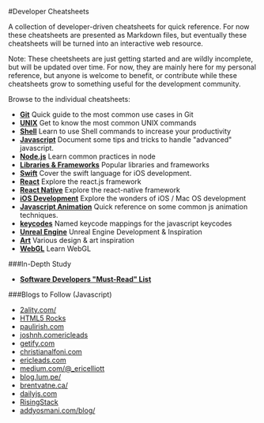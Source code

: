 #Developer Cheatsheets

A collection of developer-driven cheatsheets for quick reference. For now these cheatsheets are presented as Markdown files, but eventually these cheatsheets will be turned into an interactive web resource.

Note: These cheetsheets are just getting started and are wildly incomplete, but will be updated over time. For now, they are mainly here for my personal reference, but anyone is welcome to benefit, or contribute while these cheatsheets grow to something useful for the development community.

Browse to the individual cheatsheets:

- **[Git](https://github.com/radiovisual/cheatsheets/blob/master/git.md)** Quick guide to the most common use cases in Git
- **[UNIX](https://github.com/radiovisual/cheatsheets/blob/master/unix.md)** Get to know the most common UNIX commands
- **[Shell](https://github.com/radiovisual/cheatsheets/blob/master/shell.md)** Learn to use Shell commands to increase your productivity
- **[Javascript](https://github.com/radiovisual/cheatsheets/blob/master/javascript.md)** Document some tips and tricks to handle "advanced" javascript.
- **[Node.js](https://github.com/radiovisual/cheatsheets/blob/master/node.md)** Learn common practices in node
- **[Libraries & Frameworks](https://github.com/radiovisual/cheatsheets/blob/master/libraries-and-frameworks.md)** Popular libraries and frameworks
- **[Swift](https://github.com/radiovisual/cheatsheets/blob/master/swift.md)** Cover the swift language for iOS development.
- **[React](https://github.com/radiovisual/cheatsheets/blob/master/react.md)** Explore the react.js framework
- **[React Native](https://github.com/radiovisual/cheatsheets/blob/master/react-native.md)** Explore the react-native framework
- **[iOS Development](https://github.com/radiovisual/cheatsheets/blob/master/ios.md)** Explore the wonders of iOS / Mac OS development
- **[Javascript Animation](https://github.com/radiovisual/cheatsheets/blob/master/javascript-animation.md)** Quick reference on some common js animation techniques.
- **[keycodes](https://github.com/radiovisual/cheatsheets/blob/master/keycodes.js)** Named keycode mappings for the javascript keycodes
- **[Unreal Engine](https://github.com/radiovisual/cheatsheets/blob/master/unrealengine.md)** Unreal Engine Development & Inspiration
- **[Art](https://github.com/radiovisual/cheatsheets/blob/master/art.md)** Various design & art inspiration
- **[WebGL](https://github.com/radiovisual/cheatsheets/blob/master/webgl.md)** Learn WebGL

###In-Depth Study

- **[Software Developers "Must-Read" List](https://github.com/radiovisual/cheatsheets/blob/master/must-read.md)**


###Blogs to Follow (Javascript)

- [2ality.com/](http://www.2ality.com/)
- [HTML5 Rocks](http://www.html5rocks.com/en/)
- [paulirish.com](http://www.paulirish.com/)
- [joshnh.comericleads](http://joshnh.com/)
- [getify.com](http://blog.getify.com/)
- [christianalfoni.com](http://www.christianalfoni.com/)
- [ericleads.com](http://ericleads.com/)
- [medium.com/@_ericelliott](https://medium.com/@_ericelliott)
- [blog.lum.pe/](http://blog.lum.pe/)
- [brentvatne.ca/](http://brentvatne.ca/)
- [dailyjs.com](http://dailyjs.com/)
- [RisingStack](https://blog.risingstack.com)
- [addyosmani.com/blog/](http://addyosmani.com/blog/)